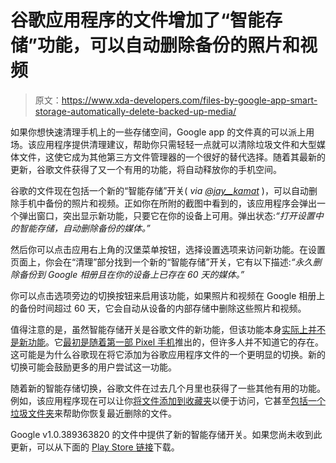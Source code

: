 # 谷歌应用程序的文件增加了“智能存储”功能，可以自动删除备份的照片和视频

> 原文：<https://www.xda-developers.com/files-by-google-app-smart-storage-automatically-delete-backed-up-media/>

如果你想快速清理手机上的一些存储空间，Google app 的文件真的可以派上用场。该应用程序提供清理建议，帮助你只需轻轻一点就可以清除垃圾文件和大型媒体文件，这使它成为其他第三方文件管理器的一个很好的替代选择。随着其最新的更新，谷歌文件获得了又一个有用的功能，将自动释放你的手机空间。

谷歌的文件现在包括一个新的“智能存储”开关( *via [@jay__kamat](https://twitter.com/jay__kamat/status/1436137295703261197)* )，可以自动删除手机中备份的照片和视频。正如你在所附的截图中看到的，该应用程序会弹出一个弹出窗口，突出显示新功能，只要它在你的设备上可用。弹出状态:*“打开设置中的智能存储，自动删除备份的媒体。”*

然后你可以点击应用右上角的汉堡菜单按钮，选择设置选项来访问新功能。在设置页面上，你会在“清理”部分找到一个新的“智能存储”开关，它有以下描述:*“永久删除备份到 Google 相册且在你的设备上已存在 60 天的媒体。”*

你可以点击选项旁边的切换按钮来启用该功能，如果照片和视频在 Google 相册上的备份时间超过 60 天，它会自动从设备的内部存储中删除这些照片和视频。

值得注意的是，虽然智能存储开关是谷歌文件的新功能，但该功能本身[实际上并不是新功能](https://support.google.com/pixelphone/answer/2840863?hl=en)。它[最初是随着第一部 Pixel 手机](https://www.cnet.com/tech/mobile/how-to-use-the-google-pixels-smart-storage-feature/)推出的，但许多人并不知道它的存在。这可能是为什么谷歌现在将它添加为谷歌应用程序文件的一个更明显的切换。新的切换可能会鼓励更多的用户尝试这一功能。

随着新的智能存储切换，谷歌文件在过去几个月里也获得了一些其他有用的功能。例如，该应用程序现在可以让你[将文件添加到收藏夹](https://www.xda-developers.com/files-by-google-favorites-folder/)以便于访问，它甚至[包括一个垃圾文件夹](https://www.xda-developers.com/files-by-google-trash-folder-nearby-share/)来帮助你恢复最近删除的文件。

Google v1.0.389363820 的文件中提供了新的智能存储开关。如果您尚未收到此更新，可以从下面的 [Play Store 链接](https://play.google.com/store/apps/details?id=com.google.android.apps.nbu.files)下载。